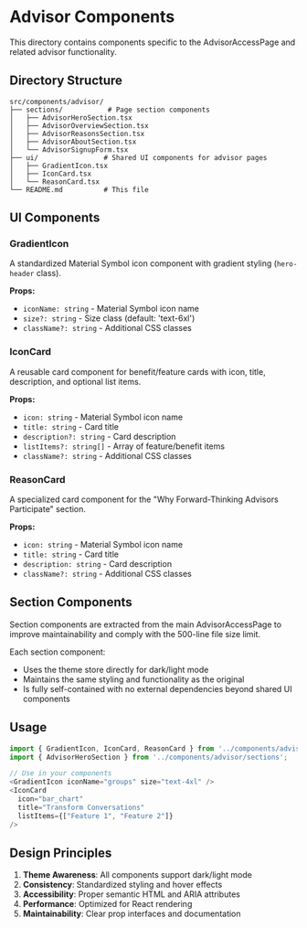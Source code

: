 # Advisor Components

This directory contains components specific to the AdvisorAccessPage and related advisor functionality.

## Directory Structure

```
src/components/advisor/
├── sections/           # Page section components
│   ├── AdvisorHeroSection.tsx
│   ├── AdvisorOverviewSection.tsx
│   ├── AdvisorReasonsSection.tsx
│   ├── AdvisorAboutSection.tsx
│   └── AdvisorSignupForm.tsx
├── ui/                # Shared UI components for advisor pages
│   ├── GradientIcon.tsx
│   ├── IconCard.tsx
│   └── ReasonCard.tsx
└── README.md          # This file
```

## UI Components

### GradientIcon
A standardized Material Symbol icon component with gradient styling (`hero-header` class).

**Props:**
- `iconName: string` - Material Symbol icon name
- `size?: string` - Size class (default: 'text-6xl')
- `className?: string` - Additional CSS classes

### IconCard
A reusable card component for benefit/feature cards with icon, title, description, and optional list items.

**Props:**
- `icon: string` - Material Symbol icon name
- `title: string` - Card title
- `description?: string` - Card description
- `listItems?: string[]` - Array of feature/benefit items
- `className?: string` - Additional CSS classes

### ReasonCard
A specialized card component for the "Why Forward-Thinking Advisors Participate" section.

**Props:**
- `icon: string` - Material Symbol icon name
- `title: string` - Card title
- `description: string` - Card description
- `className?: string` - Additional CSS classes

## Section Components

Section components are extracted from the main AdvisorAccessPage to improve maintainability and comply with the 500-line file size limit.

Each section component:
- Uses the theme store directly for dark/light mode
- Maintains the same styling and functionality as the original
- Is fully self-contained with no external dependencies beyond shared UI components

## Usage

```typescript
import { GradientIcon, IconCard, ReasonCard } from '../components/advisor/ui';
import { AdvisorHeroSection } from '../components/advisor/sections';

// Use in your components
<GradientIcon iconName="groups" size="text-4xl" />
<IconCard 
  icon="bar_chart" 
  title="Transform Conversations" 
  listItems={["Feature 1", "Feature 2"]} 
/>
```

## Design Principles

1. **Theme Awareness**: All components support dark/light mode
2. **Consistency**: Standardized styling and hover effects
3. **Accessibility**: Proper semantic HTML and ARIA attributes
4. **Performance**: Optimized for React rendering
5. **Maintainability**: Clear prop interfaces and documentation

